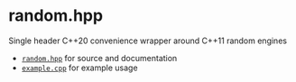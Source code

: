 # random.hpp

Single header C++20 convenience wrapper around C++11 random engines

- [`random.hpp`](random.hpp) for source and documentation
- [`example.cpp`](example.cpp) for example usage
